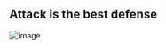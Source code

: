 ## Attack is the best defense

![image](https://user-images.githubusercontent.com/32038582/218062420-54060ec2-a793-4c14-a079-c2f7bbb72de4.png)
